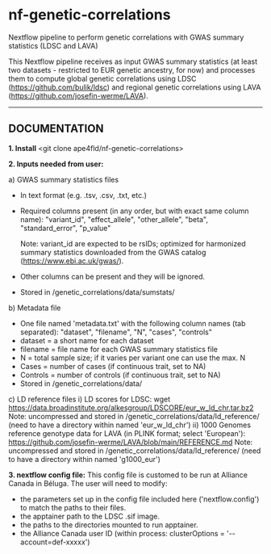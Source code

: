 # nf-genetic-correlations
Nextflow pipeline to perform genetic correlations with GWAS summary statistics (LDSC and LAVA)

This Nextflow pipeline receives as input GWAS summary statistics (at least two datasets - restricted to EUR genetic ancestry, for now) and processes them to compute global genetic correlations using LDSC (https://github.com/bulik/ldsc) and regional genetic correlations using LAVA (https://github.com/josefin-werme/LAVA).

-----------------------------------------------------------
DOCUMENTATION
-----------------------------------------------------------

**1. Install**
<git clone ape4fld/nf-genetic-correlations>

**2. Inputs needed from user:**
   
a) GWAS summary statistics files 
  - In text format (e.g. .tsv, .csv, .txt, etc.)
  - Required columns present (in any order, but with exact same column name): "variant_id", "effect_allele", "other_allele", "beta", "standard_error", "p_value"

    Note: variant_id are expected to be rsIDs; optimized for harmonized summary statistics downloaded from the GWAS catalog (https://www.ebi.ac.uk/gwas/).
  -  Other columns can be present and they will be ignored.
  -  Stored in /genetic_correlations/data/sumstats/

b) Metadata file
  - One file named 'metadata.txt' with the following column names (tab separated):
    "dataset", "filename", "N", "cases", "controls"
  - dataset = a short name for each dataset
  - filename = file name for each GWAS summary statistics file
  - N = total sample size; if it varies per variant one can use the max. N
  - Cases = number of cases (if continuous trait, set to NA)
  - Controls = number of controls (if continuous trait, set to NA)
  - Stored in /genetic_correlations/data/

c) LD reference files
   i) LD scores for LDSC: wget https://data.broadinstitute.org/alkesgroup/LDSCORE/eur_w_ld_chr.tar.bz2
      Note: uncompressed and stored in /genetic_correlations/data/ld_reference/ (need to have a directory within named 'eur_w_ld_chr')
   ii) 1000 Genomes reference genotype data for LAVA (in PLINK format; select 'European'): https://github.com/josefin-werme/LAVA/blob/main/REFERENCE.md
      Note: uncompressed and stored in /genetic_correlations/data/ld_reference/ (need to have a directory within named 'g1000_eur')

**3. nextflow config file:**
This config file is customed to be run at Alliance Canada in Béluga.
The user will need to modify:
- the parameters set up in the config file included here ('nextflow.config') to match the paths to their files.
- the apptainer path to the LDSC .sif image.
- the paths to the directories mounted to run apptainer.
- the Alliance Canada user ID (within process: clusterOptions = '--account=def-xxxxx')

